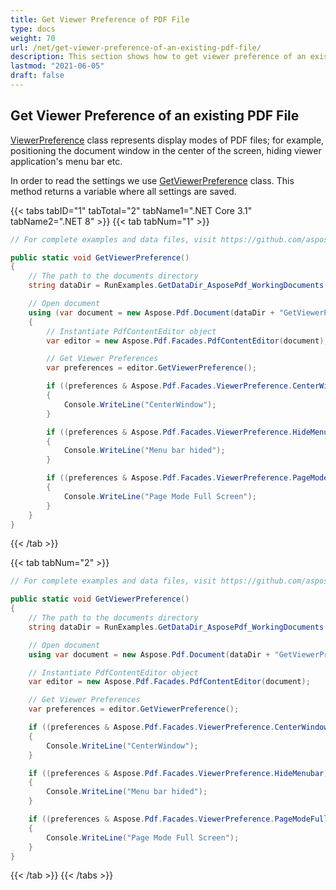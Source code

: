 ```yaml
---
title: Get Viewer Preference of PDF File
type: docs
weight: 70
url: /net/get-viewer-preference-of-an-existing-pdf-file/
description: This section shows how to get viewer preference of an existing PDF file using PdfContentEditor Class.
lastmod: "2021-06-05"
draft: false
---
```

<script type="application/ld+json">
{
    "@context": "https://schema.org",
    "@type": "TechArticle",
    "headline": "Get Viewer Preference of PDF File",
    "alternativeHeadline": "Retrieve PDF Viewer Preferences Easily",
    "abstract": "Discover how to retrieve the viewer preferences of existing PDF files with the PdfContentEditor Class. This functionality allows users to access display mode settings, such as window positioning and menu visibility, enhancing the PDF viewing experience. Maximize your document presentation by effectively managing its viewer preferences",
    "author": {
        "@type": "Person",
        "name": "Anastasiia Holub",
        "givenName": "Anastasiia",
        "familyName": "Holub",
        "url": "https://www.linkedin.com/in/anastasiia-holub-750430225/"
    },
    "genre": "pdf document generation",
    "wordcount": "174",
    "proficiencyLevel": "Beginner",
    "publisher": {
        "@type": "Organization",
        "name": "Aspose.PDF for .NET",
        "url": "https://products.aspose.com/pdf",
        "logo": "https://www.aspose.cloud/templates/aspose/img/products/pdf/aspose_pdf-for-net.svg",
        "alternateName": "Aspose",
        "sameAs": [
            "https://facebook.com/aspose.pdf/",
            "https://twitter.com/asposepdf",
            "https://www.youtube.com/channel/UCmV9sEg_QWYPi6BJJs7ELOg/featured",
            "https://www.linkedin.com/company/aspose",
            "https://stackoverflow.com/questions/tagged/aspose",
            "https://aspose.quora.com/",
            "https://aspose.github.io/"
        ],
        "contactPoint": [
            {
                "@type": "ContactPoint",
                "telephone": "+1 903 306 1676",
                "contactType": "sales",
                "areaServed": "US",
                "availableLanguage": "en"
            },
            {
                "@type": "ContactPoint",
                "telephone": "+44 141 628 8900",
                "contactType": "sales",
                "areaServed": "GB",
                "availableLanguage": "en"
            },
            {
                "@type": "ContactPoint",
                "telephone": "+61 2 8006 6987",
                "contactType": "sales",
                "areaServed": "AU",
                "availableLanguage": "en"
            }
        ]
    },
    "url": "/net/get-viewer-preference-of-an-existing-pdf-file/",
    "mainEntityOfPage": {
        "@type": "WebPage",
        "@id": "/net/get-viewer-preference-of-an-existing-pdf-file/"
    },
    "dateModified": "2024-11-25",
    "description": "Aspose.PDF can perform not only simple and easy tasks but also cope with more complex goals. Check the next section for advanced users and developers."
}
</script>

## Get Viewer Preference of an existing PDF File

[ViewerPreference](https://reference.aspose.com/pdf/net/aspose.pdf.facades/viewerpreference) class represents display modes of PDF files; for example, positioning the document window in the center of the screen, hiding viewer application's menu bar etc. 

In order to read the settings we use [GetViewerPreference](https://reference.aspose.com/pdf/net/aspose.pdf.facades/pdfcontenteditor/methods/getviewerpreference) class. This method returns a variable where all settings are saved.

{{< tabs tabID="1" tabTotal="2" tabName1=".NET Core 3.1" tabName2=".NET 8" >}}
{{< tab tabNum="1" >}}
```csharp
// For complete examples and data files, visit https://github.com/aspose-pdf/Aspose.PDF-for-.NET

public static void GetViewerPreference()
{
    // The path to the documents directory
    string dataDir = RunExamples.GetDataDir_AsposePdf_WorkingDocuments();

    // Open document
    using (var document = new Aspose.Pdf.Document(dataDir + "GetViewerPreference.pdf"))
    {
        // Instantiate PdfContentEditor object
        var editor = new Aspose.Pdf.Facades.PdfContentEditor(document);

        // Get Viewer Preferences
        var preferences = editor.GetViewerPreference();

        if ((preferences & Aspose.Pdf.Facades.ViewerPreference.CenterWindow) != 0)
        {
            Console.WriteLine("CenterWindow");
        }

        if ((preferences & Aspose.Pdf.Facades.ViewerPreference.HideMenubar) != 0)
        {
            Console.WriteLine("Menu bar hided");
        }

        if ((preferences & Aspose.Pdf.Facades.ViewerPreference.PageModeFullScreen) != 0)
        {
            Console.WriteLine("Page Mode Full Screen");
        }
    }
}
```
{{< /tab >}}

{{< tab tabNum="2" >}}
```csharp
// For complete examples and data files, visit https://github.com/aspose-pdf/Aspose.PDF-for-.NET

public static void GetViewerPreference()
{
    // The path to the documents directory
    string dataDir = RunExamples.GetDataDir_AsposePdf_WorkingDocuments();

    // Open document
    using var document = new Aspose.Pdf.Document(dataDir + "GetViewerPreference.pdf");

    // Instantiate PdfContentEditor object
    var editor = new Aspose.Pdf.Facades.PdfContentEditor(document);

    // Get Viewer Preferences
    var preferences = editor.GetViewerPreference();

    if ((preferences & Aspose.Pdf.Facades.ViewerPreference.CenterWindow) != 0)
    {
        Console.WriteLine("CenterWindow");
    }

    if ((preferences & Aspose.Pdf.Facades.ViewerPreference.HideMenubar) != 0)
    {
        Console.WriteLine("Menu bar hided");
    }

    if ((preferences & Aspose.Pdf.Facades.ViewerPreference.PageModeFullScreen) != 0)
    {
        Console.WriteLine("Page Mode Full Screen");
    }
}
```
{{< /tab >}}
{{< /tabs >}}
